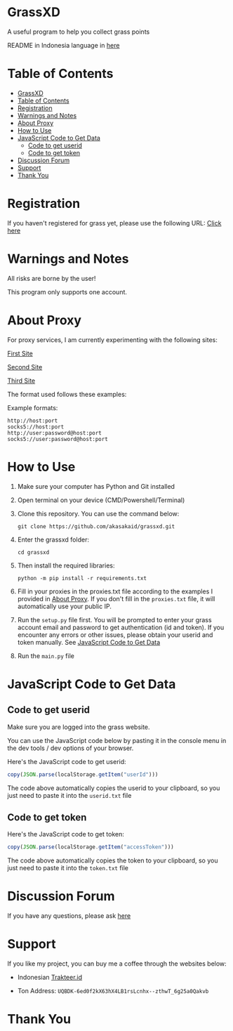 # GrassXD

A useful program to help you collect grass points

README in Indonesia language in [here](README_ID.md)

# Table of Contents

- [GrassXD](#grassxd)
- [Table of Contents](#table-of-contents)
- [Registration](#registration)
- [Warnings and Notes](#warnings-and-notes)
- [About Proxy](#about-proxy)
- [How to Use](#how-to-use)
- [JavaScript Code to Get Data](#javascript-code-to-get-data)
  - [Code to get userid](#code-to-get-userid)
  - [Code to get token](#code-to-get-token)
- [Discussion Forum](#discussion-forum)
- [Support](#support)
- [Thank You](#thank-you)

# Registration

If you haven't registered for grass yet, please use the following URL: [Click here](https://app.getgrass.io/register/?referralCode=9hUjGgcGTPW5Aqn)

# Warnings and Notes

All risks are borne by the user!

This program only supports one account.

# About Proxy

For proxy services, I am currently experimenting with the following sites:

[First Site](https://app.nstproxy.com/register?i=YhCRDQ)

[Second Site](https://dataimpulse.com/?aff=48082)

[Third Site](https://www.webshare.io/?referral_code=dwj0m9cdi4mp)

The format used follows these examples:

Example formats:
```
http://host:port
socks5://host:port
http://user:password@host:port
socks5://user:password@host:port
```

# How to Use

1. Make sure your computer has Python and Git installed
   
2. Open terminal on your device (CMD/Powershell/Terminal)

3. Clone this repository. You can use the command below:
   ```shell
   git clone https://github.com/akasakaid/grassxd.git
   ```

4. Enter the grassxd folder:
   ```shell
   cd grassxd
   ```

5. Then install the required libraries:
   ```shell
   python -m pip install -r requirements.txt
   ```

6. Fill in your proxies in the proxies.txt file according to the examples I provided in [About Proxy](#about-proxy). If you don't fill in the `proxies.txt` file, it will automatically use your public IP.

7. Run the `setup.py` file first. You will be prompted to enter your grass account email and password to get authentication (id and token). If you encounter any errors or other issues, please obtain your userid and token manually. See [JavaScript Code to Get Data](#javascript-code-to-get-data)

8. Run the `main.py` file

# JavaScript Code to Get Data

## Code to get userid

Make sure you are logged into the grass website.

You can use the JavaScript code below by pasting it in the console menu in the dev tools / dev options of your browser.

Here's the JavaScript code to get userid:
```javascript
copy(JSON.parse(localStorage.getItem("userId")))
```

The code above automatically copies the userid to your clipboard, so you just need to paste it into the `userid.txt` file

## Code to get token

Here's the JavaScript code to get token:
```javascript
copy(JSON.parse(localStorage.getItem("accessToken")))
```

The code above automatically copies the token to your clipboard, so you just need to paste it into the `token.txt` file

# Discussion Forum

If you have any questions, please ask [here](https://t.me/sdsproject_chat)

# Support

If you like my project, you can buy me a coffee through the websites below:

- Indonesian [Trakteer.id](https://trakteer.id/fawwazthoerif/tip)
  
- Ton Address: `UQBDK-6ed0f2kX63hX4LB1rsLcnhx--zthwT_6g25a0Qakvb`

# Thank You
